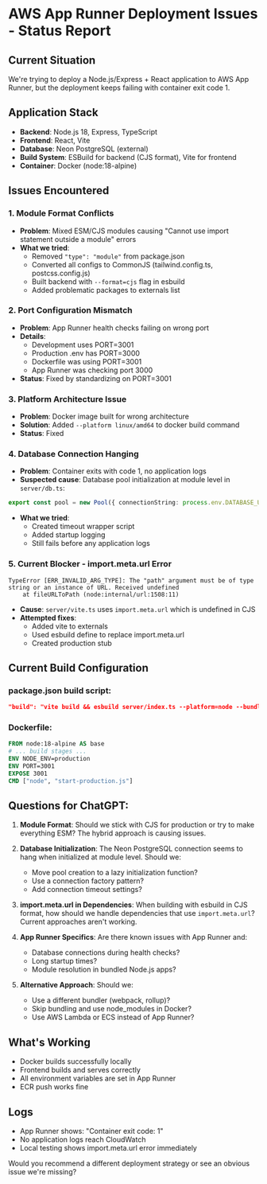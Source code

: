# AWS App Runner Deployment Issues - Status Report

## Current Situation
We're trying to deploy a Node.js/Express + React application to AWS App Runner, but the deployment keeps failing with container exit code 1.

## Application Stack
- **Backend**: Node.js 18, Express, TypeScript
- **Frontend**: React, Vite
- **Database**: Neon PostgreSQL (external)
- **Build System**: ESBuild for backend (CJS format), Vite for frontend
- **Container**: Docker (node:18-alpine)

## Issues Encountered

### 1. Module Format Conflicts
- **Problem**: Mixed ESM/CJS modules causing "Cannot use import statement outside a module" errors
- **What we tried**:
  - Removed `"type": "module"` from package.json
  - Converted all configs to CommonJS (tailwind.config.ts, postcss.config.js)
  - Built backend with `--format=cjs` flag in esbuild
  - Added problematic packages to externals list

### 2. Port Configuration Mismatch
- **Problem**: App Runner health checks failing on wrong port
- **Details**: 
  - Development uses PORT=3001
  - Production .env has PORT=3000
  - Dockerfile was using PORT=3001
  - App Runner was checking port 3000
- **Status**: Fixed by standardizing on PORT=3001

### 3. Platform Architecture Issue
- **Problem**: Docker image built for wrong architecture
- **Solution**: Added `--platform linux/amd64` to docker build command
- **Status**: Fixed

### 4. Database Connection Hanging
- **Problem**: Container exits with code 1, no application logs
- **Suspected cause**: Database pool initialization at module level in `server/db.ts`:
```typescript
export const pool = new Pool({ connectionString: process.env.DATABASE_URL });
```
- **What we tried**:
  - Created timeout wrapper script
  - Added startup logging
  - Still fails before any application logs

### 5. Current Blocker - import.meta.url Error
```
TypeError [ERR_INVALID_ARG_TYPE]: The "path" argument must be of type string or an instance of URL. Received undefined
    at fileURLToPath (node:internal/url:1508:11)
```
- **Cause**: `server/vite.ts` uses `import.meta.url` which is undefined in CJS
- **Attempted fixes**:
  - Added vite to externals
  - Used esbuild define to replace import.meta.url
  - Created production stub

## Current Build Configuration

### package.json build script:
```json
"build": "vite build && esbuild server/index.ts --platform=node --bundle --format=cjs --outdir=dist --external:pg --external:redis --external:ioredis --external:bullmq --external:firebase-admin --external:@google-cloud/storage --external:sharp --external:bcrypt --external:argon2 --external:swagger-ui-express --external:swagger-jsdoc --external:dotenv --external:jsdom --external:canvas --external:isomorphic-dompurify --alias:@shared=./shared --define:import.meta.url='\"\"' --minify=false"
```

### Dockerfile:
```dockerfile
FROM node:18-alpine AS base
# ... build stages ...
ENV NODE_ENV=production
ENV PORT=3001
EXPOSE 3001
CMD ["node", "start-production.js"]
```

## Questions for ChatGPT:

1. **Module Format**: Should we stick with CJS for production or try to make everything ESM? The hybrid approach is causing issues.

2. **Database Initialization**: The Neon PostgreSQL connection seems to hang when initialized at module level. Should we:
   - Move pool creation to a lazy initialization function?
   - Use a connection factory pattern?
   - Add connection timeout settings?

3. **import.meta.url in Dependencies**: When building with esbuild in CJS format, how should we handle dependencies that use `import.meta.url`? Current approaches aren't working.

4. **App Runner Specifics**: Are there known issues with App Runner and:
   - Database connections during health checks?
   - Long startup times?
   - Module resolution in bundled Node.js apps?

5. **Alternative Approach**: Should we:
   - Use a different bundler (webpack, rollup)?
   - Skip bundling and use node_modules in Docker?
   - Use AWS Lambda or ECS instead of App Runner?

## What's Working
- Docker builds successfully locally
- Frontend builds and serves correctly
- All environment variables are set in App Runner
- ECR push works fine

## Logs
- App Runner shows: "Container exit code: 1"
- No application logs reach CloudWatch
- Local testing shows import.meta.url error immediately

Would you recommend a different deployment strategy or see an obvious issue we're missing?